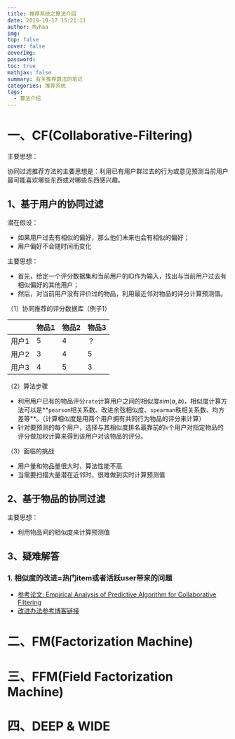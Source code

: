 ```yaml
---
title: 推荐系统之算法介绍
date: 2019-10-17 15:21:11
author: Myhaa
img:
top: false
cover: false
coverImg:
password:
toc: true
mathjax: false
summary: 有关推荐算法的笔记
categories: 推荐系统
tags:
  - 算法介绍
---
```




# 一、CF(Collaborative-Filtering)

主要思想：

协同过滤推荐方法的主要思想是：利用已有用户群过去的行为或意见预测当前用户最可能喜欢哪些东西或对哪些东西感兴趣。

## 1、基于用户的协同过滤

潜在假设：

* 如果用户过去有相似的偏好，那么他们未来也会有相似的偏好；
* 用户偏好不会随时间而变化

主要思想：

* 首先，给定一个评分数据集和当前用户的ID作为输入，找出与当前用户过去有相似偏好的其他用户；
* 然后，对当前用户没有评价过的物品，利用最近邻对物品的评分计算预测值。

（1）协同推荐的评分数据库（例子1）

|       | 物品1 | 物品2 | 物品3 |
| ----- | ----- | ----- | ----- |
| 用户1 | 5     | 4     | ？    |
| 用户2 | 3     | 4     | 5     |
| 用户3 | 4     | 5     | 3     |

（2）算法步骤

* 利用用户已有的物品评分`rate`计算用户之间的相似度$sim(a, b)$，相似度计算方法可以是**`pearson`相关系数、改进余弦相似度、`spearman`秩相关系数、均方差等**。（计算相似度是用两个用户拥有共同行为物品的评分来计算）
* 针对要预测的每个用户，选择与其相似度排名最靠前的`k`个用户对指定物品的评分做加权计算来得到该用户对该物品的评分。

（3）面临的挑战

* 用户量和物品量很大时，算法性能不高
* 当需要扫描大量潜在近邻时，很难做到实时计算预测值

## 2、基于物品的协同过滤

主要思想：

* 利用物品间的相似度来计算预测值



## 3、疑难解答

### 1. 相似度的改进=热门item或者活跃user带来的问题

* [参考论文: Empirical Analysis of Predictive Algorithm for Collaborative Filtering](chrome-extension://cdonnmffkdaoajfknoeeecmchibpmkmg/assets/pdf/web/viewer.html?file=https%3A%2F%2Farxiv.org%2Fftp%2Farxiv%2Fpapers%2F1301%2F1301.7363.pdf)
* [改进办法参考博客链接](https://blog.csdn.net/songbinxu/article/details/79917267)

# 二、FM(Factorization Machine)



# 三、FFM(Field Factorization Machine)



# 四、DEEP & WIDE

